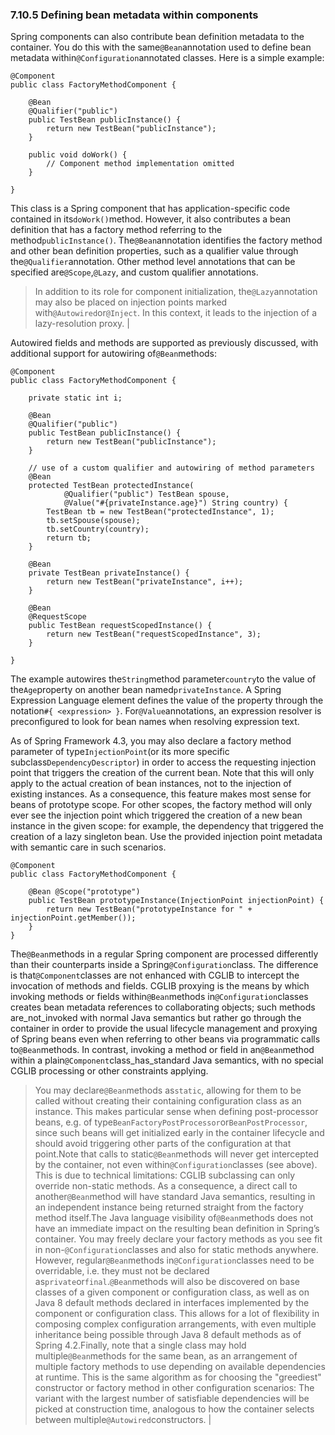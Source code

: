 ### 7.10.5 Defining bean metadata within components

Spring components can also contribute bean definition metadata to the container. You do this with the same`@Bean`annotation used to define bean metadata within`@Configuration`annotated classes. Here is a simple example:

```
@Component
public class FactoryMethodComponent {

    @Bean
    @Qualifier("public")
    public TestBean publicInstance() {
        return new TestBean("publicInstance");
    }

    public void doWork() {
        // Component method implementation omitted
    }

}
```

This class is a Spring component that has application-specific code contained in its`doWork()`method. However, it also contributes a bean definition that has a factory method referring to the method`publicInstance()`. The`@Bean`annotation identifies the factory method and other bean definition properties, such as a qualifier value through the`@Qualifier`annotation. Other method level annotations that can be specified are`@Scope`,`@Lazy`, and custom qualifier annotations.

> In addition to its role for component initialization, the`@Lazy`annotation may also be placed on injection points marked with`@Autowired`or`@Inject`. In this context, it leads to the injection of a lazy-resolution proxy. |

Autowired fields and methods are supported as previously discussed, with additional support for autowiring of`@Bean`methods:

```
@Component
public class FactoryMethodComponent {

    private static int i;

    @Bean
    @Qualifier("public")
    public TestBean publicInstance() {
        return new TestBean("publicInstance");
    }

    // use of a custom qualifier and autowiring of method parameters
    @Bean
    protected TestBean protectedInstance(
            @Qualifier("public") TestBean spouse,
            @Value("#{privateInstance.age}") String country) {
        TestBean tb = new TestBean("protectedInstance", 1);
        tb.setSpouse(spouse);
        tb.setCountry(country);
        return tb;
    }

    @Bean
    private TestBean privateInstance() {
        return new TestBean("privateInstance", i++);
    }

    @Bean
    @RequestScope
    public TestBean requestScopedInstance() {
        return new TestBean("requestScopedInstance", 3);
    }

}
```

The example autowires the`String`method parameter`country`to the value of the`Age`property on another bean named`privateInstance`. A Spring Expression Language element defines the value of the property through the notation`#{ <expression> }`. For`@Value`annotations, an expression resolver is preconfigured to look for bean names when resolving expression text.

As of Spring Framework 4.3, you may also declare a factory method parameter of type`InjectionPoint`\(or its more specific subclass`DependencyDescriptor`\) in order to access the requesting injection point that triggers the creation of the current bean. Note that this will only apply to the actual creation of bean instances, not to the injection of existing instances. As a consequence, this feature makes most sense for beans of prototype scope. For other scopes, the factory method will only ever see the injection point which triggered the creation of a new bean instance in the given scope: for example, the dependency that triggered the creation of a lazy singleton bean. Use the provided injection point metadata with semantic care in such scenarios.

```
@Component
public class FactoryMethodComponent {

    @Bean @Scope("prototype")
    public TestBean prototypeInstance(InjectionPoint injectionPoint) {
        return new TestBean("prototypeInstance for " + injectionPoint.getMember());
    }
}
```

The`@Bean`methods in a regular Spring component are processed differently than their counterparts inside a Spring`@Configuration`class. The difference is that`@Component`classes are not enhanced with CGLIB to intercept the invocation of methods and fields. CGLIB proxying is the means by which invoking methods or fields within`@Bean`methods in`@Configuration`classes creates bean metadata references to collaborating objects; such methods are_not_invoked with normal Java semantics but rather go through the container in order to provide the usual lifecycle management and proxying of Spring beans even when referring to other beans via programmatic calls to`@Bean`methods. In contrast, invoking a method or field in an`@Bean`method within a plain`@Component`class_has_standard Java semantics, with no special CGLIB processing or other constraints applying.

> You may declare`@Bean`methods as`static`, allowing for them to be called without creating their containing configuration class as an instance. This makes particular sense when defining post-processor beans, e.g. of type`BeanFactoryPostProcessor`or`BeanPostProcessor`, since such beans will get initialized early in the container lifecycle and should avoid triggering other parts of the configuration at that point.Note that calls to static`@Bean`methods will never get intercepted by the container, not even within`@Configuration`classes \(see above\). This is due to technical limitations: CGLIB subclassing can only override non-static methods. As a consequence, a direct call to another`@Bean`method will have standard Java semantics, resulting in an independent instance being returned straight from the factory method itself.The Java language visibility of`@Bean`methods does not have an immediate impact on the resulting bean definition in Spring’s container. You may freely declare your factory methods as you see fit in non-`@Configuration`classes and also for static methods anywhere. However, regular`@Bean`methods in`@Configuration`classes need to be overridable, i.e. they must not be declared as`private`or`final`.`@Bean`methods will also be discovered on base classes of a given component or configuration class, as well as on Java 8 default methods declared in interfaces implemented by the component or configuration class. This allows for a lot of flexibility in composing complex configuration arrangements, with even multiple inheritance being possible through Java 8 default methods as of Spring 4.2.Finally, note that a single class may hold multiple`@Bean`methods for the same bean, as an arrangement of multiple factory methods to use depending on available dependencies at runtime. This is the same algorithm as for choosing the "greediest" constructor or factory method in other configuration scenarios: The variant with the largest number of satisfiable dependencies will be picked at construction time, analogous to how the container selects between multiple`@Autowired`constructors. |



